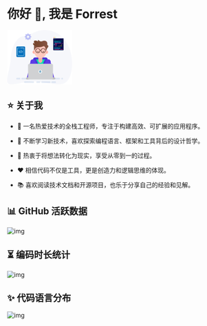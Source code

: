 # 你好 👋, 我是 Forrest

<div>
  <img src="./assets/picture01.svg" style="width:30%"/>
</div>

## ⭐ 关于我

- 💼 一名热爱技术的全栈工程师，专注于构建高效、可扩展的应用程序。

- 🌱 不断学习新技术，喜欢探索编程语言、框架和工具背后的设计哲学。

- 🚀 热衷于将想法转化为现实，享受从零到一的过程。

- ❤️ 相信代码不仅是工具，更是创造力和逻辑思维的体现。

- 📚 喜欢阅读技术文档和开源项目，也乐于分享自己的经验和见解。

## 📊 GitHub 活跃数据
<img src="https://github-readme-stats.vercel.app/api?username=snail-climb&count_private=true&show_icons=true&hide_title=true&theme=transparent&locale=cn" alt="img"/>

## ⏳ 编码时长统计
<img src="https://github-readme-stats.vercel.app/api/wakatime?username=Forrest1112&layout=compact&langs_count=8&hide_title=false" alt="img"/>

## ✨ 代码语言分布
<img src="https://github-readme-stats.vercel.app/api/top-langs?username=snail-climb&layout=compact&hide_title=true&theme=transparent&locale=cn" alt="img"/>

